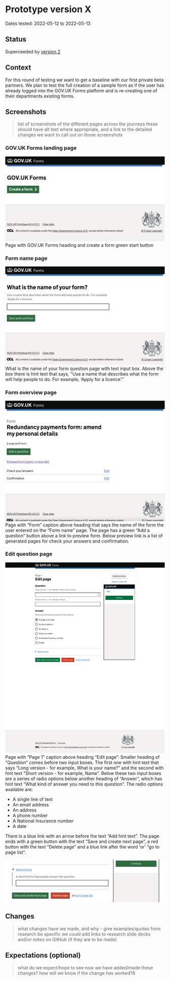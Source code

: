 # Prototype version X

Dates tested: 2022-05-12 to 2022-05-13

## Status

Superceeded by [version 2](../prototype-version-2)

## Context

<!--
> the ideas or overarching journeys/concepts we wanted to test with this version
-->

For this round of testing we want to get a baseline with our first private beta partners.
We plan to test the full creation of a sample form as if the user has already logged into the GOV.UK Forms platform and is re-creating one of their departments existing forms.

## Screenshots

> list of screenshots of the different pages across the journeys
> these should have alt text where appropriate, and a link to the detailed changes we want to call out on those screenshots

<!--
> for example, ![alt text](screenshots/001-forms-landing.png)
> consider adding links to prototype screens for latest version of pages
-->

### GOV.UK Forms landing page
![GOV.UK Forms landing page. Screenshot](screenshots/001-forms-landing.png)
Page with GOV.UK Forms heading and create a form green start button

### Form name page
![What is the name of your form question page. Screenshot](screenshots/002-name-your-form.png)
What is the name of your form question page with text input box.
Above the box there is hint text that says, "Use a name that describes what the form will help people to do. For example, ‘Apply for a licence’."

### Form overview page
![Form overview page. Screenshot](screenshots/003-form-overview-first-time.png)
Page with “Form” caption above heading that says the name of the form the user entered on the “Form name” page.
The page has a green “Add a question” button above a link to preview form.
Below preview link is a list of generated pages for check your answers and confirmation.

### Edit question page
![Edit question page. Screenshot](screenshots/004-edit-page-1.png)
Page with “Page 1” caption above heading “Edit page”.
Smaller heading of “Question” comes before two input boxes. The first one with hint text that says “Long version - for example, What is your name?” and the second with hint text “Short version - for example, Name”.
Below these two input boxes are a series of radio options below another heading of “Answer”, which has hint text “What kind of answer you need to this question”. The radio options available are:

- A single line of text
- An email address
- An address
- A phone number
- A National Insurance number
- A date

There is a blue link with an arrow before the text “Add hint text”.
The page ends with a green button with the text “Save and create next page”, a red button with the text “Delete page” and a blue link after the word ‘or’ “go to page list”.

![Edit question age add hint text expanded detail. Screenshot](screenshots/004-edit-page-1-hint.png)

## Changes

> what changes have we made, and why - give examples/quotes from research
> be specific
> we could add links to research slide decks and/or notes on GitHub (if they are to be made)

## Expectations (optional)

> what do we expect/hope to see now we have added/made these changes?
> how will we know if the change has worked?ß
